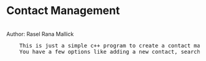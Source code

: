 # Contact Management
<br> Author: Rasel Rana Mallick
<br>
<pre>
    This is just a simple c++ program to create a contact management system.
    You have a few options like adding a new contact, searching, etc.
